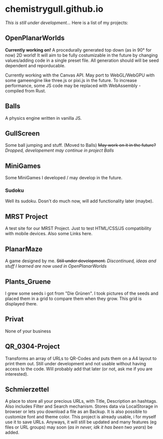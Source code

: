 # chemistrygull.github.io

*This is still under development...*
Here is a list of my projects:

## OpenPlanarWorlds
**Currently working on!**
A procedurally generated top down (as in 90° for now) 2D world! It will aim to be fully costumizable in the future by changing values/adding code in a single preset file. All generation should will be seed dependent and reporducable.

Currently working with the Canvas API. May port to WebGL/WebGPU with some gameengine like three.js or pixi.js in the future. To increase performance, some JS code may be replaced with WebAssembly - compiled from Rust.

## Balls
A physics engine written in vanilla JS. 

## GullScreen
Some ball jumping and stuff. (Moved to Balls)
~~May work on it in the future?~~ *Dropped, developement may continue in project Balls*

## MiniGames
Some MiniGames I developed / may develop in the future.

### Sudoku
Well its sudoku. Dosn't do much now, will add functionality later (maybe).

## MRST Project

A test site for our MRST Project. Just to test HTML/CSS/JS compatibility with mobile devices.
Also some Links here.

## PlanarMaze

A game designed by me. ~~Still under development.~~ *Discontinued, ideas and stuff I learned are now used in OpenPlanarWorlds*

## Plants_Gruene
I grew some seeds i got from "Die Grünen". I took pictures of the seeds and placed them in a grid to compare them when they grow. This grid is displayed there.

## Privat
None of your business

## QR_0304-Project
Transforms an array of URLs to QR-Codes and puts them on a A4 layout to print them out. Still under development and not usable without having access to the code. Will probably add that later (or not, ask me if you are interested).

## Schmierzettel

A place to store all your precious URLs, with Title, Description an hashtags. Also includes Filter and Search mechanism. Stores data via LocalStorage in browser or lets you download a file as an Backup. It is also possible to customize font and theme color. This project is already usable, i for myself use it to save URLs. Anyways, it will still be updated and many features (eg files or URL groups) may soon (*as in never, idk it has been two years*) be added.

